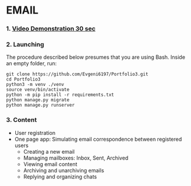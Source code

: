 # EMAIL 

### 1.  [Video Demonstration 30 sec]( https://youtu.be/cjmCFZKSlng  )
   
### 2. Launching

   The procedure described below presumes that you are using Bash. 
   Inside an empty folder, run: 
   
   ```
   git clone https://github.com/Evgeni6197/Portfolio3.git
   cd Portfolio3
   python3 -m venv ./venv
   source venv/bin/activate
   python -m pip install -r requirements.txt
   python manage.py migrate
   python manage.py runserver
   ```
### 3. Content

  - User registration
  - One page app: Simulating email correspondence between registered users
    - Creating a new email
    - Managing mailboxes: Inbox, Sent, Archived
    - Viewing email content
    - Archiving and unarchiving emails
    - Replying and organizing chats

